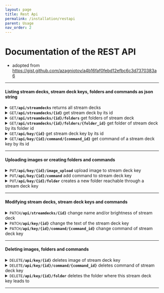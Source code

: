 ```yaml
---
layout: page
title: Rest Api
permalink: /installation/restapi
parent: Usage
nav_order: 2
---
```


# Documentation of the REST API

- adopted from https://gist.github.com/azagniotov/a4b16faf0febd12efbc6c3d7370383a6

------------------------------------------------------------------------------------------

#### Listing stream decks, stream deck keys, folders and commands as json string

<details>

<summary markdown="span">
<code>GET</code><code><b>/api/streamdecks</b></code> returns all stream decks
</summary>

##### Parameters

None

##### Responses

> | http code     | content-type                      | response                                                            |
> |---------------|-----------------------------------|---------------------------------------------------------------------|
> | `200`         | `application/json`                | json string                                                         |

##### Example cURL

> ```javascript
>  curl -X GET -H "Content-Type: application/json" http://localhost:8000/api/streamdecks
> ```
</details>


<details>
<summary markdown="span"><code>GET</code><code><b>/api/streamdecks/{id}</b></code> get stream deck by its id</summary>


#####  URL Parameters

> | name              |  type     | data type      | description                         |
> |-------------------|-----------|----------------|-------------------------------------|
> | `id`              |  required | int            | The specific stream deck id         |

##### Responses

> | http code     | content-type                      | response                                                            |
> |---------------|-----------------------------------|---------------------------------------------------------------------|
> | `200`         | `application/json`                | json string                                                         |
> | `404`         | `text/html; charset=utf-8`        | `Stream deck with id {id} not found`                                |

##### Example cURL

> ```javascript
>  curl -X GET -H "Content-Type: application/json" http://localhost:8000/api/streamdecks/1
> ```

</details>

<details>
<summary markdown="span"><code>GET</code><code><b>/api/streamdecks/{id}/folders</b></code> get folders of stream deck</summary>


##### URL Parameters

> | name              |  type     | data type      | description                         |
> |-------------------|-----------|----------------|-------------------------------------|
> | `id`              |  required | int            | The specific stream deck id         |

##### Responses

> | http code     | content-type                      | response                                                            |
> |---------------|-----------------------------------|---------------------------------------------------------------------|
> | `200`         | `application/json`                | json string                                                         |
> | `404`         | `text/html; charset=utf-8`        | `Stream deck with id {id} not found`                                |

##### Example cURL

> ```javascript
>  curl -X GET -H "Content-Type: application/json" http://localhost:8000/api/streamdecks/1/folders
> ```

</details>

<details>
<summary markdown="span"><code>GET</code><code><b>/api/streamdecks/{id}/folders/{folder_id}</b></code> get folder of stream deck by its folder id</summary>


##### URL Parameters

> | name              |  type     | data type      | description                         |
> |-------------------|-----------|----------------|-------------------------------------|
> | `id`              |  required | int            | The specific stream deck id         |
> | `folder_id`       |  required | int            | The specific folder id              |

##### Responses

> | http code     | content-type                      | response                                                            |
> |---------------|-----------------------------------|---------------------------------------------------------------------|
> | `200`         | `application/json`                | json string                                                         |
> | `404`         | `text/html; charset=utf-8`        | `Stream deck with id {id} not found`                                |
> | `404`         | `text/html; charset=utf-8`        | `Folder with id {folder_id} not found`                              |

##### Example cURL

> ```javascript
>  curl -X GET -H "Content-Type: application/json" http://localhost:8000/api/streamdecks/1/folders/1
> ```

</details>

<details>
<summary markdown="span"><code>GET</code><code><b>/api/key/{id}</b></code> get stream deck key by its id</summary>


##### URL Parameters

> | name              |  type     | data type      | description                         |
> |-------------------|-----------|----------------|-------------------------------------|
> | `id`              |  required | int            | The specific key id                 |

##### Responses

> | http code     | content-type                      | response                                                            |
> |---------------|-----------------------------------|---------------------------------------------------------------------|
> | `200`         | `application/json`                | json string                                                         |
> | `404`         | `text/html; charset=utf-8`        | `Stream deck key with id {id} not found`                                |

##### Example cURL

> ```javascript
>  curl -X GET -H "Content-Type: application/json" http://localhost:8000/api/key/1
> ```

</details>

<details>
<summary markdown="span"><code>GET</code><code><b>/api/key/{id}/command/{command_id}</b></code> get command of a stream deck key by its id</summary>


##### URL Parameters

> | name              |  type     | data type      | description                         |
> |-------------------|-----------|----------------|-------------------------------------|
> | `id`              |  required | int            | The specific key id                 |
> | `command_id`      |  required | int            | The specific command id             |

##### Responses

> | http code     | content-type                      | response                                                            |
> |---------------|-----------------------------------|---------------------------------------------------------------------|
> | `200`         | `application/json`                | json string                                                         |
> | `404`         | `text/html; charset=utf-8`        | `Stream deck key with id {id} not found`                            |
> | `404`         | `text/html; charset=utf-8`        | `Command with id {id} not found under this stream deck key`         |

##### Example cURL

> ```javascript
>  curl -X GET -H "Content-Type: application/json" http://localhost:8000/api/key/1/command/1
> ```

</details>

-------------------------------------------------------------------------------------------

#### Uploading images or creating folders and commands

<details>
<summary markdown="span"><code>PUT</code><code><b>/api/key/{id}/image_upload</b></code> upload image to stream deck key</summary>


##### URL Parameters

> | name              |  type     | data type      | description                         |
> |-------------------|-----------|----------------|-------------------------------------|
> | `id`              |  required | int            | The specific key id                 |

##### Data Parameters

> | name              |  type     | data type      | description                         |
> |-------------------|-----------|----------------|-------------------------------------|
> | `image_source`    |  required | request.data   | the image itself                    |

##### Responses

> | http code     | content-type                      | response                                                            |
> |---------------|-----------------------------------|---------------------------------------------------------------------|
> | `200`         | `text/html; charset=utf-8`        | `Image uploaded successfully`                                       |
> | `404`         | `text/html; charset=utf-8`        | `Stream deck key with id {id} not found`                            |

##### Example cURL

> ```javascript
>  curl -X PUT -F "image_source=@/path/to/image.png" http://localhost:8000/api/key/1/image_upload 
> ```
</details>

<details>
<summary markdown="span"><code>PUT</code><code><b>/api/key/{id}/command</b></code> add command to stream deck key</summary>


##### URL Parameters

> | name              |  type     | data type      | description                         |
> |-------------------|-----------|----------------|-------------------------------------|
> | `id`              |  required | int            | The specific key id                 |

##### Data Parameters

> | name              |  type     | data type      | description                         |
> |-------------------|-----------|----------------|-------------------------------------|
> | `name`            |  required | string         | name of the command                 |
> | `command_string`  |  optional | string         | to be executed command string       |
> | `active_directory`|  optional | string         | directory path where the command should be executed                 |
> | `command_type`    |  optional | string         | type of command (default shell)     |
> | `time_value`      |  optional | int            | value required for timer and intervall shell function     |
> | `hotkeys`         |  optional | json array     | required for hotkey commands; array of keyboard keys                 |

##### Responses

> | http code     | content-type                      | response                                                            |
> |---------------|-----------------------------------|---------------------------------------------------------------------|
> | `200`         | `application/json`                | None                                                                |
> | `400`         | `text/html; charset=utf-8`        | `Command type not valid`                                            |
> | `404`         | `text/html; charset=utf-8`        | `Stream deck key with id {id} not found`                            |

##### Example cURLs

> ```javascript
>  curl -X PUT -H "Content-Type: application/json" -d "{ "name":"echo", "command_string":"echo new", "command_type":"shell"}" http://localhost:8000/api/key/1/command
>  curl -X PUT -H "Content-Type: application/json" -d "{ "name":"stopwatch", "command_type":"stopwatch"}" http://localhost:8000/api/key/2/command
>  curl -X PUT -H "Content-Type: application/json" -d "{ "name":"timer", "command_type":"timer", "time_value":"60"}" http://localhost:8000/api/key/3/command
>  curl -X PUT -H "Content-Type: application/json" -d "{ "name":"strg+f", "command_type":"hotkey", "hotkeys":[{"key1": {"key":"Control", "location":1}}, {"key2": {"key":"f", "location":0}}]}" http://localhost:8000/api/key/4/command
> ```
</details>

<details>
<summary markdown="span"><code>PUT</code><code><b>/api/key/{id}/folder</b></code> creates a new folder reachable through a stream deck key</summary>


##### URL Parameters

> | name              |  type     | data type      | description                         |
> |-------------------|-----------|----------------|-------------------------------------|
> | `id`              |  required | int            | The specific key id                 |

##### Data Parameters

> | name              |  type     | data type      | description                         |
> |-------------------|-----------|----------------|-------------------------------------|
> | `name`            |  required | string         | folder name                         |

##### Responses

> | http code     | content-type                      | response                                                            |
> |---------------|-----------------------------------|---------------------------------------------------------------------|
> | `200`         | `application/json`                | None                                                                |
> | `403`         | `text/html; charset=utf-8`        | `This stream deck key already leads to a folder!`                   |
> | `404`         | `text/html; charset=utf-8`        | `Stream deck key with id {id} not found`                            |

##### Example cURL

> ```javascript
>  curl -X PUT -H "Content-Type: application/json" -d "{ "name":"work_folder"}" http://localhost:8000/api/key/1/folder
> ```
</details>

-------------------------------------------------------------------------------------------

#### Modifying stream decks, stream deck keys and commands

<details>
<summary markdown="span"><code>PATCH</code><code><b>/api/streamdecks/{id}</b></code> change name and/or brightness of stream deck</summary>


##### URL Parameters

> | name              |  type     | data type      | description                         |
> |-------------------|-----------|----------------|-------------------------------------|
> | `id`              |  required | int            | The specific stream deck id         |

##### Data Parameters

> | name              |  type     | data type      | description                         |
> |-------------------|-----------|----------------|-------------------------------------|
> | `name`            |  optional | string         |  name of the stream deck            |
> | `brightness`      |  optional | int            |  brightness value (0-100)           |

##### Responses

> | http code     | content-type                      | response                                                            |
> |---------------|-----------------------------------|---------------------------------------------------------------------|
> | `200`         | `application/json`                | `json string`                                                       |
> | `404`         | `text/html; charset=utf-8`        | `Stream deck with id {id} not found`                                |

##### Example cURL

> ```javascript
>  curl -X PUT -H "Content-Type: application/json" -d "{ "brightness":"100"}" http://localhost:8000/api/streandecks/1
> ```
</details>

<details>
<summary markdown="span"><code>PATCH</code><code><b>/api/key/{id}</b></code> change the text of the stream deck key</summary>


##### URL Parameters

> | name              |  type     | data type      | description                         |
> |-------------------|-----------|----------------|-------------------------------------|
> | `id`              |  required | int            | The specific stream deck key id     |

##### Data Parameters

> | name              |  type     | data type      | description                         |
> |-------------------|-----------|----------------|-------------------------------------|
> | `text`            |  optional | string         |  text of stream deck key            |
> | `clock`           |  optional | int            |  1 if key should show a clock       |
> | `text_size`       |  optional | int            |  size of text                       |
> | `text_position`   |  optional | string         |  text position (top, center, bottom)|
> | `text_color`      |  optional | string         |  text color as hex value            |
> | `bold`            |  optional | bool           |  true for bold text                 |
> | `italic`          |  optional | bool           |  true of italic text                |
> | `underlined`      |  optional | bool           |  true for underlined text           |

##### Responses

> | http code     | content-type                      | response                                                            |
> |---------------|-----------------------------------|---------------------------------------------------------------------|
> | `200`         | `application/json`                | `json string`                                                       |
> | `404`         | `text/html; charset=utf-8`        | `Stream deck key with id {id} not found`                            |
> | `422`         | `text/html; charset=utf-8`        | `Color string is invalid`                                           |
> | `422`         | `text/html; charset=utf-8`        | `Text position value is invalid`                                    |

##### Example cURL

> ```javascript
>  curl -X PUT -H "Content-Type: application/json" -d "{ "text":"test"}" http://localhost:8000/api/key/1
> ```

</details>

<details>
<summary markdown="span"><code>PATCH</code><code><b>/api/key/{id}/command/{command_id}</b></code> change command of stream deck key</summary>


##### URL Parameters

> | name              |  type     | data type      | description                         |
> |-------------------|-----------|----------------|-------------------------------------|
> | `id`              |  required | int            | The specific key id                 |
> | `command_id`      |  required | int            | The specific command id             |

##### Data Parameters

> | name              |  type     | data type      | description                         |
> |-------------------|-----------|----------------|-------------------------------------|
> | `name`            |  optional | string         | name of the command                 |
> | `command_string`  |  optional | string         | to be executed command string       |
> | `active_directory`|  optional | string         | directory path where the command should be executed                 |
> | `command_type`    |  optional | string         | type of command (default shell)     |
> | `time_value`      |  optional | int            | value required for timer and intervall shell command function     |
> | `hotkeys`         |  optional | json array         | required for hotkey commands; array of keyboard keys                 |

##### Responses

> | http code     | content-type                      | response                                                            |
> |---------------|-----------------------------------|---------------------------------------------------------------------|
> | `200`         | `application/json`                | `json string`                                                       |
> | `404`         | `text/html; charset=utf-8`        | `Command with id {id} not found under this stream deck key`         |
> | `404`         | `text/html; charset=utf-8`        | `Stream deck key with id {id} not found`                            |

##### Example cURL

> ```javascript
>  curl -X PATCH -H "Content-Type: application/json" -d "{ "name":"changed_name"}" http://localhost:8000/api/key/1/command/1
> ```
</details>

-------------------------------------------------------------------------------------------

#### Deleting images, folders and commands

<details>
<summary markdown="span"><code>DELETE</code><code><b>/api/key/{id}</b></code> deletes image of stream deck key</summary>


##### URL Parameters

> | name              |  type     | data type      | description                         |
> |-------------------|-----------|----------------|-------------------------------------|
> | `id`              |  required | int            | The specific stream deck key id     |

##### Responses

> | http code     | content-type                      | response                                                            |
> |---------------|-----------------------------------|---------------------------------------------------------------------|
> | `204`         | `text/html; charset=utf-8`        | `Image deleted successfully`                                       |
> | `404`         | `text/html; charset=utf-8`        | `Stream deck key with id {id} not found`                            |

##### Example cURL

> ```javascript
>  curl -X DELETE http://localhost:8000/api/key/1
> ```
</details>
<details>
<summary markdown="span"><code>DELETE</code><code><b>/api/key/{id}/command/{command_id}</b></code> deletes command of stream deck key</summary>


##### URL Parameters

> | name              |  type     | data type      | description                         |
> |-------------------|-----------|----------------|-------------------------------------|
> | `id`              |  required | int            | The specific stream deck key id     |
> | `command_id`      |  required | int            | The specific command id             |

##### Responses

> | http code     | content-type                      | response                                                            |
> |---------------|-----------------------------------|---------------------------------------------------------------------|
> | `204`         | `text/html; charset=utf-8`        | `Command deleted successfully`                                       |
> | `400`         | `text/html; charset=utf-8`        | `Command type not valid`                                            |
> | `404`         | `text/html; charset=utf-8`        | `Command with id {id} not found under this stream deck key`         |
> | `404`         | `text/html; charset=utf-8`        | `Stream deck key with id {id} not found`                            |

##### Example cURL

> ```javascript
>  curl -X DELETE http://localhost:8000/api/key/1/command/1
> ```
</details>

<details>
<summary markdown="span"><code>DELETE</code><code><b>/api/key/{id}/folder</b></code> deletes the folder where this stream deck key leads to</summary>


##### URL Parameters

> | name              |  type     | data type      | description                         |
> |-------------------|-----------|----------------|-------------------------------------|
> | `id`              |  required | int            | The specific stream deck key id     |

##### Responses

> | http code     | content-type                      | response                                                            |
> |---------------|-----------------------------------|---------------------------------------------------------------------|
> | `200`         | `text/html; charset=utf-8`        | `folder deleted successfully`                                       |
> | `404`         | `text/html; charset=utf-8`        | `this stream deck key does not lead to a folder`                    |
> | `404`         | `text/html; charset=utf-8`        | `Stream deck key with id {id} not found`                            |

##### Example cURL

> ```javascript
>  curl -X DELETE http://localhost:8000/api/key/1/folder
> ```

</details>

-------------------------------------------------------------------------------------------